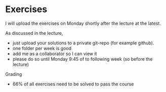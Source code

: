 # Exercises

I will upload the exercises on Monday shortly after the lecture at the latest.

As discussed in the lecture, 
- just upload your solutions to a private git-repo (for example github). 
- one folder per week is good
- add me as a collaborator so I can view it
- please do so until Monday 9:45 of to following week (so before the lecture)

Grading
- 66% of all exercises need to be solved to pass the course
